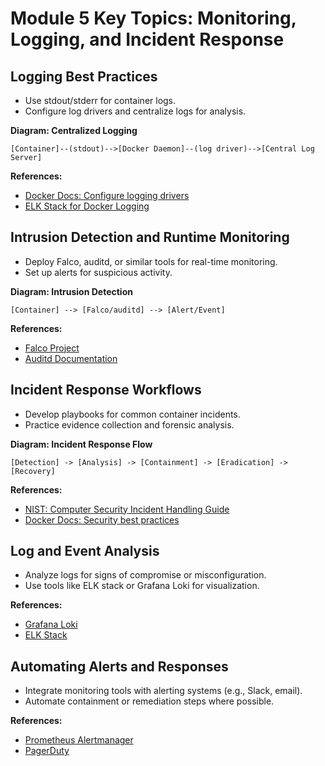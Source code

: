 # Module 5 Key Topics: Monitoring, Logging, and Incident Response

## Logging Best Practices
- Use stdout/stderr for container logs.
- Configure log drivers and centralize logs for analysis.

**Diagram: Centralized Logging**

```
[Container]--(stdout)-->[Docker Daemon]--(log driver)-->[Central Log Server]
```

**References:**
- [Docker Docs: Configure logging drivers](https://docs.docker.com/config/containers/logging/configure/)
- [ELK Stack for Docker Logging](https://www.elastic.co/guide/en/ecs-logging/overview.html)

## Intrusion Detection and Runtime Monitoring
- Deploy Falco, auditd, or similar tools for real-time monitoring.
- Set up alerts for suspicious activity.

**Diagram: Intrusion Detection**

```
[Container] --> [Falco/auditd] --> [Alert/Event]
```

**References:**
- [Falco Project](https://falco.org/)
- [Auditd Documentation](https://linux.die.net/man/8/auditd)

## Incident Response Workflows
- Develop playbooks for common container incidents.
- Practice evidence collection and forensic analysis.

**Diagram: Incident Response Flow**

```
[Detection] -> [Analysis] -> [Containment] -> [Eradication] -> [Recovery]
```

**References:**
- [NIST: Computer Security Incident Handling Guide](https://nvlpubs.nist.gov/nistpubs/SpecialPublications/NIST.SP.800-61r2.pdf)
- [Docker Docs: Security best practices](https://docs.docker.com/engine/security/security/)

## Log and Event Analysis
- Analyze logs for signs of compromise or misconfiguration.
- Use tools like ELK stack or Grafana Loki for visualization.

**References:**
- [Grafana Loki](https://grafana.com/oss/loki/)
- [ELK Stack](https://www.elastic.co/what-is/elk-stack)

## Automating Alerts and Responses
- Integrate monitoring tools with alerting systems (e.g., Slack, email).
- Automate containment or remediation steps where possible.

**References:**
- [Prometheus Alertmanager](https://prometheus.io/docs/alerting/latest/alertmanager/)
- [PagerDuty](https://www.pagerduty.com/)

